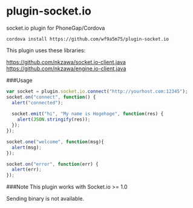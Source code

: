 plugin-socket.io
================

socket.io plugin for PhoneGap/Cordova

```
cordova install https://github.com/wf9a5m75/plugin-socket.io
```

This plugin uses these libraries:

https://github.com/nkzawa/socket.io-client.java
https://github.com/nkzawa/engine.io-client.java

###Usage

```js
var socket = plugin.socket.io.connect("http://yourhost.com:12345");
socket.on("connect", function() {
  alert("connected");
  
  socket.emit("hi", "My name is Hogehoge", function(res) {
    alert(JSON.stringify(res));
  });
});

socket.one("welcome", function(msg){
  alert(msg);
});

socket.on("error", function(err) {
  alert(err);
});
```

###Note
This plugin works with Socket.io >= 1.0

Sending binary is not available.
